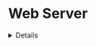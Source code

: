 # Web Server

 <details>

 To fetch a webpage, your browser sends a request to the web server, which searches for the requested file in its own storage space. Upon finding the file, the server reads it, processes it as-needed, and sends it to the browser.
 
 As its name implies, HTTP specifies how to transfer hypertext (linked web documents) between two computers.
 * Only clients can make HTTP requests, and then only to servers. Servers can only respond to a client's HTTP request.
 * When requesting a file via HTTP, clients must provide the file's URL.
 * The web server must answer every HTTP request, at least with an error message.

On a web server, the HTTP server is responsible for processing and answering incoming requests.

# Nginx

 Nginx is an open source ```web server```.

 Nginx can also function as a ```proxy``` server for email (IMAP, POP3, and SMTP) and a ```reverse proxy``` and load balancer for HTTP, TCP, and UDP servers.

 > [Proxy](https://airtame.com/blog/what-is-proxy/): gateway between you and the internet. It separates users from websites, secures data and betters network performance.

 </details>


